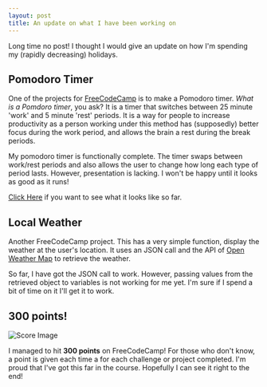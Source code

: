 ```yaml
---
layout: post
title: An update on what I have been working on
---
```

Long time no post! I thought I would give an update on how I'm spending my (rapidly decreasing) holidays. 

## Pomodoro Timer

One of the projects for [FreeCodeCamp](http://freecodecamp.com) is to make a Pomodoro timer. *What is a Pomdoro timer*, you ask? It is a timer that switches between 25 minute 'work' and 5 minute 'rest' periods. It is a way for people to increase productivity as a person working under this method has (supposedly) better focus during the work period, and allows the brain a rest during the break periods. 

My pomodoro timer is functionally complete. The timer swaps between work/rest periods and also allows the user to change how long each type of period lasts. However, presentation is lacking. I won't be happy until it looks as good as it runs! 

[Click Here](http://codpen.io/AussieGuy0/pen/jWraeG) if you want to see what it looks like so far.

## Local Weather

Another FreeCodeCamp project. This has a very simple function, display the weather at the user's location. It uses an JSON call and the API of [Open Weather Map](http://openweathermap.org) to retrieve the weather. 

So far, I have got the JSON call to work. However, passing values from the retrieved object to variables is not working for me yet. I'm sure if I spend a bit of time on it I'll get it to work. 

## 300 points!

![Score Image](/media/CodeCampScore)

I managed to hit **300 points** on FreeCodeCamp! For those who don't know, a point is given each time a for each challenge or project completed. I'm proud that I've got this far in the course. Hopefully I can see it right to the end!
